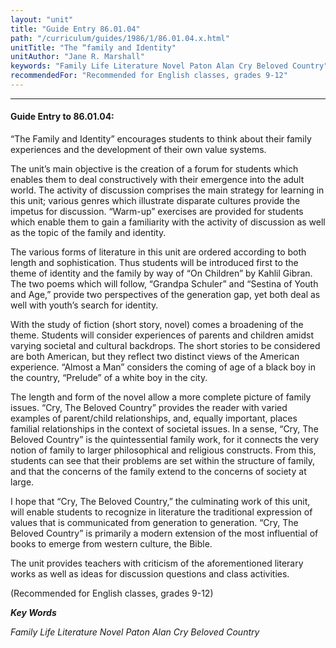 ```yaml
---
layout: "unit"
title: "Guide Entry 86.01.04"
path: "/curriculum/guides/1986/1/86.01.04.x.html"
unitTitle: "The “family and Identity"
unitAuthor: "Jane R. Marshall"
keywords: "Family Life Literature Novel Paton Alan Cry Beloved Country"
recommendedFor: "Recommended for English classes, grades 9-12"
---
```

<body>
<hr/>
<h4>
Guide Entry to 86.01.04:
</h4>
“The Family and Identity” encourages students to think about their family experiences and the development of their own value systems.
<p>
The unit’s main objective is the creation of a forum for students which enables them to deal constructively with their emergence into the adult world. The activity of discussion comprises the main strategy for learning in this unit; various genres which illustrate disparate cultures provide the impetus for discussion. “Warm-up” exercises are provided for students which enable them to gain a familiarity with the activity of discussion as well as the topic of the family and identity.
</p>
<p>
The various forms of literature in this unit are ordered according to both length and sophistication. Thus students will be introduced first to the theme of identity and the family by way of “On Children” by Kahlil Gibran. The two poems which will follow, “Grandpa Schuler” and “Sestina of Youth and Age,” provide two perspectives of the generation gap, yet both deal as well with youth’s search for identity.
</p>
<p>
With the study of fiction (short story, novel) comes a broadening of the theme. Students will consider experiences of parents and children amidst varying societal and cultural backdrops. The short stories to be considered are both American, but they reflect two distinct views of the American experience. “Almost a Man” considers the coming of age of a black boy in the country, “Prelude” of a white boy in the city.
</p>
<p>
The length and form of the novel allow a more complete picture of family issues. “Cry, The Beloved Country” provides the reader with varied examples of parent/child relationships, and, equally important, places familial relationships in the context of societal issues. In a sense, “Cry, The Beloved Country” is the quintessential family work, for it connects the very notion of family to larger philosophical and religious constructs. From this, students can see that their problems are set within the structure of family, and that the concerns of the family extend to the concerns of society at large.
</p>
<p>
I hope that “Cry, The Beloved Country,” the culminating work of this unit, will enable students to recognize in literature the traditional expression of values that is communicated from generation to generation. “Cry, The Beloved Country” is primarily a modern extension of the most influential of books to emerge from western culture, the Bible.
</p>
<p>
The unit provides teachers with criticism of the aforementioned literary works as well as ideas for discussion questions and class activities.
</p>
<p>
(Recommended for English classes, grades 9-12)
</p>
<p>
<b>
<i>
Key Words
</i>
</b>
<br/>
</p>
<p>
<i>
Family Life Literature Novel Paton Alan Cry Beloved Country
</i>
</p>
</body>